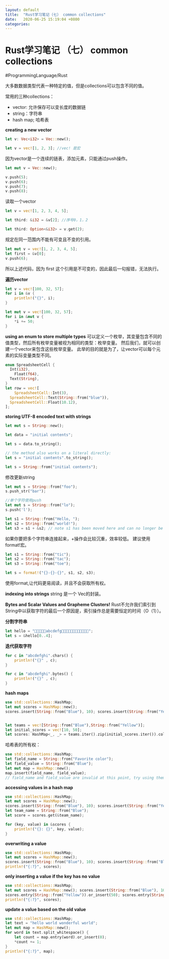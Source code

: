 ```yaml
---
layout: default
title:  "Rust学习笔记（七） common collections"
date:   2020-06-25 15:19:04 +0800
categories: 
---
```


# Rust学习笔记 （七） common collections
#ProgrammingLanguage/Rust

大多数数据类型代表一种特定的值，但是collections可以包含不同的值。

常用的三种collections：
* vector: 允许保存可以变长度的数据链
* string：字符串
* hash map; 哈希表

**creating a new vector**
```rust
let v: Vec<i32> = Vec::new();

let v = vec![1, 2, 3]; //vec! 是宏
```

因为vector是一个连续的链表，添加元素，只能通过push操作。
```rust
let mut v = Vec::new();

v.push(5);
v.push(6);
v.push(7);
v.push(8);
```

读取一个vector
```rust
let v = vec![1, 2, 3, 4, 5];

let third: &i32 = &v[2]; //序号0，1，2

let third: Option<&i32> = v.get(2);
```

规定在同一范围内不能有可变且不变的引用。
```rust
let mut v = vec![1, 2, 3, 4, 5];
let first = &v[0];
v.push(6);
```
所以上述代码，因为 first 这个引用是不可变的，因此最后一句报错，无法执行。

**遍历vector**
``` rust
let v = vec![100, 32, 57]; 
for i in &v {
	println!("{}", i); 
}

let mut v = vec![100, 32, 57]; 
for i in &mut v {
	*i += 50; 
}
```

**using an enum to store multiple types**
可以定义一个枚举，其变量包含不同的值类型，然后所有枚举变量被视为相同的类型：枚举变量。
然后我们，就可以创建一个vector来包含这些枚举变量。
此举的目的就是为了，让vector可以每个元素的实际变量类型不同。
```rust
enum SpreadsheetCell {
  Int(i32),
	Float(f64),
  Text(String),
}
let row = vec![
	SpreadsheetCell::Int(3),
  SpreadsheetCell::Text(String::from("blue")),
  SpreadsheetCell::Float(10.12),
];
```

**storing UTF-8  encoded text with strings**
```rust
let mut s = String::new();

let data = "initial contents"; 

let s = data.to_string();

// the method also works on a literal directly: 
let s = "initial contents".to_string();

let s = String::from("initial contents");

```

修改更新string
```rust
let mut s = String::from("foo"); 
s.push_str("bar");

//单个字符使用push
let mut s = String::from("lo"); 
s.push('l');

let s1 = String::from("Hello, ");
let s2 = String::from("world!");
let s3 = s1 + &s2; // note s1 has been moved here and can no longer be used

```

如果你要把多个字符串连接起来，+操作会比较沉重，效率较低。
建议使用format!宏。
```rust
let s1 = String::from("tic"); 
let s2 = String::from("tac"); 
let s3 = String::from("toe");

let s = format!("{}-{}-{}", s1, s2, s3);
```
使用format,让代码更易阅读，并且不会获取所有权。

**indexing into strings**
string 是一个 Vec<u8>的封装。

**Bytes and Scalar Values and Grapheme Clusters!**
Rust不允许我们索引到String中以获取字符的最后一个原因是，索引操作总是需要恒定的时间（O（1））。

**分割字符串**
``` rust
let hello = "􏱤􏱥􏱦􏱧􏱨abcdefg􏱣􏱤􏱥􏱦􏱧􏱨􏱩􏱧􏱪􏱫􏱩􏱬"; 
let s = &hello[0..4];
```

**迭代获取字符**
```rust
for c in "abcdefghi".chars() {
	println!("{}" , c);
}

for c in "abcdefghi".bytes() {
	println!("{}" , c);
}
```

**hash maps**
```rust
use std::collections::HashMap; 
let mut scores = HashMap::new();
scores.insert(String::from("Blue"), 10); scores.insert(String::from("Yellow"), 50);


let teams = vec![String::from("Blue"),String::from("Yellow")]; 
let initial_scores = vec![10, 50];
let scores: HashMap<_, _> = teams.iter().zip(initial_scores.iter()).collect();

```

哈希表的所有权：
```rust
use std::collections::HashMap;
let field_name = String::from("Favorite color"); 
let field_value = String::from("Blue");
let mut map = HashMap::new();
map.insert(field_name, field_value);
// field_name and field_value are invalid at this point, try using them and see what compiler error you get!
```

**accessing values  in a hash map**
```rust
use std::collections::HashMap; 
let mut scores = HashMap::new();
scores.insert(String::from("Blue"), 10); scores.insert(String::from("Yellow"), 50);
let team_name = String::from("Blue"); 
let score = scores.get(&team_name);

for (key, value) in &scores { 
	println!("{}: {}", key, value);
}
```

**overwriting a value**
```rust
use std::collections::HashMap;
let mut scores = HashMap::new();
scores.insert(String::from("Blue"), 10); scores.insert(String::from("Blue"), 25);
println!("{:?}", scores);
```

**only inserting a value if the key has no value**
```rust
use std::collections::HashMap;
let mut scores = HashMap::new(); scores.insert(String::from("Blue"), 10);
scores.entry(String::from("Yellow")).or_insert(50); scores.entry(String::from("Blue")).or_insert(50);
println!("{:?}", scores);
```

**update a value based on the old value**
```rust
use std::collections::HashMap;
let text = "hello world wonderful world"; 
let mut map = HashMap::new();
for word in text.split_whitespace() {
	let count = map.entry(word).or_insert(0); 
	*count += 1;
}
println!("{:?}", map);
```

































